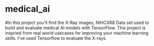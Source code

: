 # medical_ai

#In this project you'll find the X-Ray images, NIHCXR8 Data set used to build and evaluate medical AI models with TensorFlow. 
This project is inspried from real world usecases for improving your machine learning skills. 
I've used Tensorflow to evaluate the X-rays.
